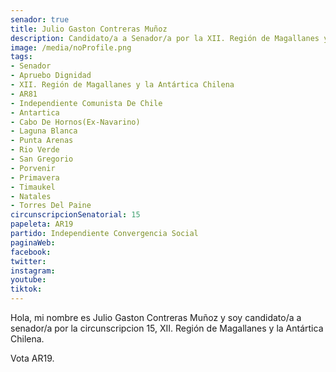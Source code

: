 ```yaml
---
senador: true
title: Julio Gaston Contreras Muñoz
description: Candidato/a a Senador/a por la XII. Región de Magallanes y la Antártica Chilena
image: /media/noProfile.png
tags:
- Senador
- Apruebo Dignidad
- XII. Región de Magallanes y la Antártica Chilena
- AR81
- Independiente Comunista De Chile
- Antartica
- Cabo De Hornos(Ex-Navarino)
- Laguna Blanca
- Punta Arenas
- Rio Verde
- San Gregorio
- Porvenir
- Primavera
- Timaukel
- Natales
- Torres Del Paine
circunscripcionSenatorial: 15
papeleta: AR19
partido: Independiente Convergencia Social
paginaWeb:
facebook:
twitter:
instagram:
youtube:
tiktok:
---
```

Hola, mi nombre es Julio Gaston Contreras Muñoz y soy candidato/a a senador/a por la circunscripcion 15, XII. Región de Magallanes y la Antártica Chilena.

Vota AR19.